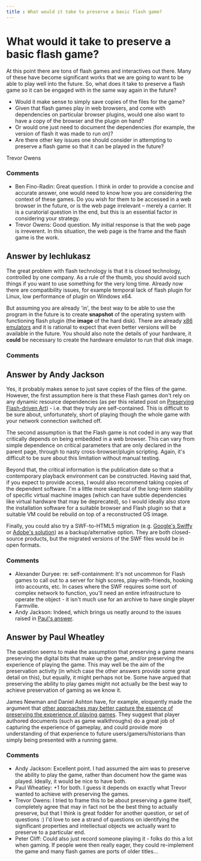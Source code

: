 ```yaml
---
title : What would it take to preserve a basic flash game?
---
```

What would it take to preserve a basic flash game?
=====================
At this point there are tons of flash games and interactives out there.
Many of these have become significant works that we are going to want to
be able to play well into the future. So, what does it take to preserve
a flash game so it can be engaged with in the same way again in the
future?

-   Would it make sense to simply save copies of the files for the game?
-   Given that flash games play in web browsers, and come with
    dependencies on particular browser plugins, would one also want to
    have a copy of the browser and the plugin on hand?
-   Or would one just need to document the dependencies (for example,
    the version of flash it was made to run on)?
-   Are there other key issues one should consider in attempting to
    preserve a flash game so that it can be played in the future?


Trevor Owens

### Comments ###
* Ben Fino-Radin: Great question. I think in order to provide a concise and accurate
answer, one would need to know how you are considering the context of
these games. Do you wish for them to be accessed in a web browser in the
future, or is the web page irrelevant – merely a carrier. It is a
curatorial question in the end, but this is an essential factor in
considering your strategy.
* Trevor Owens: Good question. My initial response is that the web page is irreverent.
In this situation, the web page is the frame and the flash game is the
work.


Answer by lechlukasz
----------------
The great problem with flash technology is that it is closed technology,
controlled by one company. As a rule of the thumb, you should avoid such
things if you want to use something for the very long time. Already now
there are compatibility issues, for example temporal lack of flash
plugin for Linux, low performance of plugin on Windows x64.

But assuming you are already 'in', the best way to be able to use the
program in the future is to create **snapshot** of the operating system
with functioning flash plugin (the **image** of the hard disk). There
are already [x86
emulators](http://www.thefreecountry.com/emulators/pc.shtml) and it is
rational to expect that even better versions will be available in the
future. You should also note the details of your hardware, it **could**
be necessary to create the hardware emulator to run that disk image.

### Comments ###

Answer by Andy Jackson
----------------
Yes, it probably makes sense to just save copies of the files of the
game. However, the first assumption here is that these Flash games don't
rely on any dynamic resource dependencies (as per this related post on
[Preserving Flash-driven
Art](http://rhizome.org/editorial/2013/feb/25/preserving-flash/)) - i.e.
that they truly are self-contained. This is difficult to be sure about,
unfortunately, short of playing though the whole game with your network
connection switched off.

The second assumption is that the Flash game is not coded in any way
that critically depends on being embedded in a web browser. This can
vary from simple dependence on critical parameters that are only
declared in the parent page, through to nasty cross-browser/plugin
scripting. Again, it's difficult to be sure about this limitation
without manual testing.

Beyond that, the critical information is the publication date so that a
contemporary playback environment can be constructed. Having said that,
if you expect to provide access, I would also recommend taking copies of
the dependent software. I'm a little more skeptical of the long-term
stability of specific virtual machine images (which can have subtle
dependencies like virtual hardware that may be deprecated), so I would
ideally also store the installation software for a suitable browser and
Flash plugin so that a suitable VM could be rebuild on top of a
reconstructed OS image.

Finally, you could also try a SWF-to-HTML5 migration (e.g. [Google's
Swiffy](https://www.google.com/doubleclick/studio/swiffy/) or [Adobe's
solution](http://www.adobe.com/uk/products/flash/flash-to-html5.html))
as a backup/alternative option. They are both closed-source products,
but the migrated versions of the SWF files would be in open formats.

### Comments ###
* Alexander Duryee: re: self-containment: It's not uncommon for Flash games to call out to a
server for high scores, play-with-friends, hooking into accounts, etc.
In cases where the SWF requires some sort of complex network to
function, you'll need an entire infrastructure to operate the object -
it isn't much use for an archive to have single player Farmville.
* Andy Jackson: Indeed, which brings us neatly around to the issues raised in [Paul's
answer](http://digitalpreservation.stackexchange.com/a/206/31).

Answer by Paul Wheatley
----------------
The question seems to make the assumption that preserving a game means
preserving the digital bits that make up the game, and/or preserving the
experience of playing the game. This may well be the aim of the
preservation activity (in which case the other answers provide some
great detail on this), but equally, it might perhaps not be. Some have
argued that preserving the ability to play games might not actually be
the best way to achieve preservation of gaming as we know it.

James Newman and Daniel Ashton have, for example, eloquently made the
argument that [other approaches may better capture the essence of
preserving the experience of playing
games](http://www.transformationsjournal.org/journal/issue_20/article_03.shtml).
They suggest that player authored documents (such as game walkthroughs)
do a great job of capturing the experience of gameplay, and could
provide more understanding of that experience to future
users/gamers/historians than simply being presented with a running game.

### Comments ###
* Andy Jackson: Excellent point. I had assumed the aim was to preserve the ability to
play the game, rather than document how the game was played. Ideally, it
would be nice to have both.
* Paul Wheatley: +1 for both. I guess it depends on exactly what Trevor wanted to achieve
with preserving the games.
* Trevor Owens: I tried to frame this to be about preserving a game itself, completely
agree that may in fact not be the best thing to actually preserve, but
that I think is great fodder for another question, or set of questions
:) I'd love to see a strand of questions on identifying the significant
properties and intellectual objects we actually want to preserve to a
particular end.
* Peter Cliff: Could also just record someone playing it - folks do this a lot when
gaming. If people were then really eager, they could re-implement the
game and many flash games are ports of older titles...

